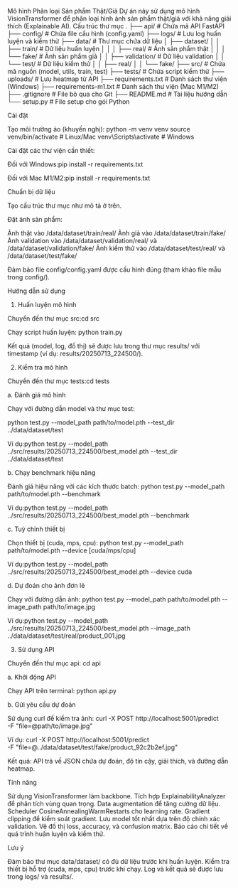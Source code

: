Mô hình Phân loại Sản phẩm Thật/Giả
Dự án này sử dụng mô hình VisionTransformer để phân loại hình ảnh sản phẩm thật/giả với khả năng giải thích (Explainable AI).
Cấu trúc thư mục
.
├── api/              # Chứa mã API FastAPI
├── config/           # Chứa file cấu hình (config.yaml)
├── logs/             # Lưu log huấn luyện và kiểm thử
├── data/             # Thư mục chứa dữ liệu
│   ├── dataset/
│   │   ├── train/    # Dữ liệu huấn luyện
│   │   │   ├── real/ # Ảnh sản phẩm thật
│   │   │   └── fake/ # Ảnh sản phẩm giả
│   │   ├── validation/ # Dữ liệu validation
│   │   └── test/     # Dữ liệu kiểm thử
│   │       ├── real/
│   │       └── fake/
├── src/              # Chứa mã nguồn (model, utils, train, test)
├── tests/            # Chứa script kiểm thử
├── uploads/          # Lưu heatmap từ API
├── requirements.txt  # Danh sách thư viện (Windows)
├── requirements-m1.txt # Danh sách thư viện (Mac M1/M2)
├── .gitignore        # File bỏ qua cho Git
├── README.md         # Tài liệu hướng dẫn
└── setup.py          # File setup cho gói Python

Cài đặt

Tạo môi trường ảo (khuyến nghị):
python -m venv venv
source venv/bin/activate  # Linux/Mac
venv\Scripts\activate     # Windows


Cài đặt các thư viện cần thiết:

Đối với Windows:pip install -r requirements.txt


Đối với Mac M1/M2:pip install -r requirements.txt





Chuẩn bị dữ liệu

Tạo cấu trúc thư mục như mô tả ở trên.

Đặt ảnh sản phẩm:

Ảnh thật vào /data/dataset/train/real/
Ảnh giả vào /data/dataset/train/fake/
Ảnh validation vào /data/dataset/validation/real/ và /data/dataset/validation/fake/
Ảnh kiểm thử vào /data/dataset/test/real/ và /data/dataset/test/fake/


Đảm bảo file config/config.yaml được cấu hình đúng (tham khảo file mẫu trong config/).


Hướng dẫn sử dụng
1. Huấn luyện mô hình

Chuyển đến thư mục src:cd src


Chạy script huấn luyện: python train.py


Kết quả (model, log, đồ thị) sẽ được lưu trong thư mục results/ với timestamp (ví dụ: results/20250713_224500/).

2. Kiểm tra mô hình

Chuyển đến thư mục tests:cd tests



a. Đánh giá mô hình

Chạy với đường dẫn model và thư mục test:

 python test.py --model_path path/to/model.pth --test_dir ../data/dataset/test


Ví dụ:python test.py --model_path ../src/results/20250713_224500/best_model.pth --test_dir ../data/dataset/test



b. Chạy benchmark hiệu năng

Đánh giá hiệu năng với các kích thước batch:
python test.py --model_path path/to/model.pth --benchmark


Ví dụ:python test.py --model_path ../src/results/20250713_224500/best_model.pth --benchmark



c. Tuỳ chỉnh thiết bị

Chọn thiết bị (cuda, mps, cpu):
python test.py --model_path path/to/model.pth --device [cuda/mps/cpu]


Ví dụ:python test.py --model_path ../src/results/20250713_224500/best_model.pth --device cuda



d. Dự đoán cho ảnh đơn lẻ

Chạy với đường dẫn ảnh:
python test.py --model_path path/to/model.pth --image_path path/to/image.jpg


Ví dụ:python test.py --model_path ../src/results/20250713_224500/best_model.pth --image_path ../data/dataset/test/real/product_001.jpg



3. Sử dụng API

Chuyển đến thư mục api:
cd api



a. Khởi động API

Chạy API trên terminal: python api.py



b. Gửi yêu cầu dự đoán

Sử dụng curl để kiểm tra ảnh:
curl -X POST http://localhost:5001/predict \
  -F "file=@path/to/image.jpg"


Ví dụ:
curl -X POST http://localhost:5001/predict \
  -F "file=@../data/dataset/test/fake/product_92c2b2ef.jpg"


Kết quả: API trả về JSON chứa dự đoán, độ tin cậy, giải thích, và đường dẫn heatmap.


Tính năng

Sử dụng VisionTransformer làm backbone.
Tích hợp ExplainabilityAnalyzer để phân tích vùng quan trọng.
Data augmentation để tăng cường dữ liệu.
Scheduler CosineAnnealingWarmRestarts cho learning rate.
Gradient clipping để kiểm soát gradient.
Lưu model tốt nhất dựa trên độ chính xác validation.
Vẽ đồ thị loss, accuracy, và confusion matrix.
Báo cáo chi tiết về quá trình huấn luyện và kiểm thử.

Lưu ý

Đảm bảo thư mục data/dataset/ có đủ dữ liệu trước khi huấn luyện.
Kiểm tra thiết bị hỗ trợ (cuda, mps, cpu) trước khi chạy.
Log và kết quả sẽ được lưu trong logs/ và results/.
